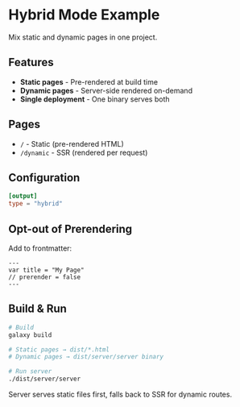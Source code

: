 # Hybrid Mode Example

Mix static and dynamic pages in one project.

## Features

- **Static pages** - Pre-rendered at build time
- **Dynamic pages** - Server-side rendered on-demand
- **Single deployment** - One binary serves both

## Pages

- `/` - Static (pre-rendered HTML)
- `/dynamic` - SSR (rendered per request)

## Configuration

```toml
[output]
type = "hybrid"
```

## Opt-out of Prerendering

Add to frontmatter:

```gxc
---
var title = "My Page"
// prerender = false
---
```

## Build & Run

```bash
# Build
galaxy build

# Static pages → dist/*.html
# Dynamic pages → dist/server/server binary

# Run server
./dist/server/server
```

Server serves static files first, falls back to SSR for dynamic routes.
